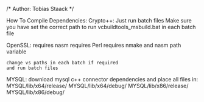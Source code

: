 /*
Author: Tobias Staack
*/

How To Compile Dependencies:
 Crypto++:
    Just run batch files
    Make sure you have set the correct path to run vcbuildtools_msbuild.bat in each batch file

  OpenSSL:
    requires nasm
    requires Perl
    requires nmake and nasm path variable

    change vs paths in each batch if required
    and run batch files

  MYSQL:
    download mysql c++ connector dependencies and place all files in:
    MYSQL/lib/x64/release/
    MYSQL/lib/x64/debug/
    MYSQL/lib/x86/release/
    MYSQL/lib/x86/debug/